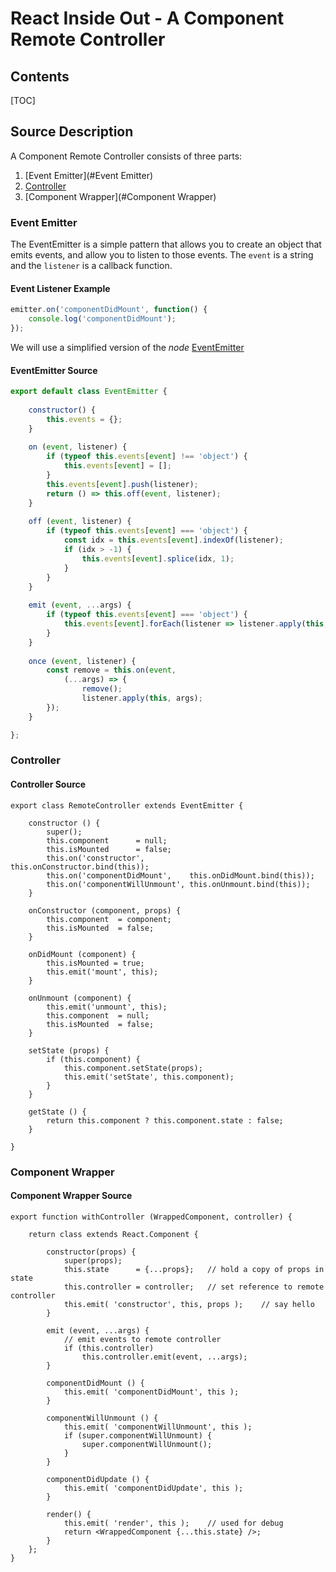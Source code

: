 # React Inside Out - A Component Remote Controller



## Contents

[TOC]



## Source Description



A Component Remote Controller consists of three parts:

1. [Event Emitter](#Event Emitter)
2. [Controller](#Controller)
3. [Component Wrapper](#Component Wrapper)





### Event Emitter

The EventEmitter is a simple pattern that allows you to create an object that emits events, and allow you to listen to those events. The `event` is a string and the `listener` is a callback function.

#### Event Listener Example

```javascript
emitter.on('componentDidMount', function() {
    console.log('componentDidMount');
});
```



We will use a simplified version of the *node* [EventEmitter](https://nodejs.org/api/events.html)




#### EventEmitter Source

```javascript
export default class EventEmitter {
    
    constructor() {
        this.events = {};
    }
    
    on (event, listener) {
        if (typeof this.events[event] !== 'object') {
            this.events[event] = [];
        }
        this.events[event].push(listener);
        return () => this.off(event, listener);
    }
    
    off (event, listener) {
        if (typeof this.events[event] === 'object') {
            const idx = this.events[event].indexOf(listener);
            if (idx > -1) {
                this.events[event].splice(idx, 1);
            }
        }
    }
    
    emit (event, ...args) {
        if (typeof this.events[event] === 'object') {
            this.events[event].forEach(listener => listener.apply(this, args));
        }
    }
    
    once (event, listener) {
        const remove = this.on(event, 
            (...args) => {
                remove();
                listener.apply(this, args);
        });
    }

};
```



### Controller



#### Controller Source

```
export class RemoteController extends EventEmitter {

    constructor () {
        super();
        this.component      = null;
        this.isMounted      = false;
        this.on('constructor',          this.onConstructor.bind(this));
        this.on('componentDidMount',    this.onDidMount.bind(this));
        this.on('componentWillUnmount', this.onUnmount.bind(this));
    }

    onConstructor (component, props) {
        this.component  = component;
        this.isMounted  = false;
    }

    onDidMount (component) {
        this.isMounted = true;
        this.emit('mount', this);
    }

    onUnmount (component) {
        this.emit('unmount', this);
        this.component  = null;
        this.isMounted  = false;
    }

    setState (props) {
        if (this.component) {
            this.component.setState(props);
            this.emit('setState', this.component);
        } 
    }

    getState () {
        return this.component ? this.component.state : false;
    }

}
```







### Component Wrapper



#### Component Wrapper Source



```
export function withController (WrappedComponent, controller) {

    return class extends React.Component {

        constructor(props) {
            super(props);
            this.state      = {...props};   // hold a copy of props in state
            this.controller = controller;   // set reference to remote controller
            this.emit( 'constructor', this, props );    // say hello
        }
            
        emit (event, ...args) {
            // emit events to remote controller
            if (this.controller)
                this.controller.emit(event, ...args);
        }
        
        componentDidMount () {
            this.emit( 'componentDidMount', this );
        }
        
        componentWillUnmount () {
            this.emit( 'componentWillUnmount', this );
            if (super.componentWillUnmount) {
                super.componentWillUnmount();
            } 
        }
        
        componentDidUpdate () {
            this.emit( 'componentDidUpdate', this );
        }
        
        render() {
            this.emit( 'render', this );	// used for debug
            return <WrappedComponent {...this.state} />;
        }
    };
}
```

